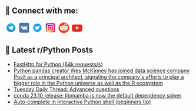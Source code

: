 ## 🔎 Connect with me:
[<img src="https://github.com/bullbesh/bullbesh/blob/main/images/Telegram.png" width="32" height="32" />](https://t.me/bullbesh)
[<img src="https://github.com/bullbesh/bullbesh/blob/main/images/VK.png" width="32" height="32" />](https://vk.com/bullbesh)
[<img src="https://github.com/bullbesh/bullbesh/blob/main/images/Twitter.png" width="32" height="32" />](https://twitter.com/bullbesh1)
[<img src="https://github.com/bullbesh/bullbesh/blob/main/images/Instagram.png" width="32" height="32" />](https://www.instagram.com/bullbesh)
[<img src="https://github.com/bullbesh/bullbesh/blob/main/images/Reddit.png" width="32" height="32" />](https://www.reddit.com/user/bullbesh)
[<img src="https://github.com/bullbesh/bullbesh/blob/main/images/YouTube.png" width="32" height="32" />](https://www.youtube.com/channel/UCtfjRs6uzgq5mfm8S06WTcg)

## 📕 Latest r/Python Posts
<!-- BLOG-POST-LIST:START -->
- [FastHttp for Python &lpar;64k requests/s&rpar;](https://www.reddit.com/r/Python/comments/17phrf8/fasthttp_for_python_64k_requestss/)
- [Python pandas creator Wes McKinney has joined data science company Posit as a principal architect, signaling the company&#39;s efforts to play a bigger role in the Python universe as well as the R ecosystem](https://www.reddit.com/r/Python/comments/17phbd9/python_pandas_creator_wes_mckinney_has_joined/)
- [Tuesday Daily Thread: Advanced questions](https://www.reddit.com/r/Python/comments/17ph41k/tuesday_daily_thread_advanced_questions/)
- [conda 23.10 release: libmamba is now the default dependency solver](https://www.reddit.com/r/Python/comments/17pg1xh/conda_2310_release_libmamba_is_now_the_default/)
- [Auto-complete in interactive Python shell &lpar;beginners tip&rpar;](https://www.reddit.com/r/Python/comments/17pdcxy/autocomplete_in_interactive_python_shell/)
<!-- BLOG-POST-LIST:END -->
